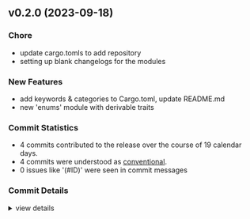 

## v0.2.0 (2023-09-18)

### Chore

 - <csr-id-80d2b88bdcb553faaeafc09673c31d7ebedafd19/> update cargo.tomls to add repository
 - <csr-id-1a365333397b02a5f911d0897c3bf0c80f6c2b80/> setting up blank changelogs for the modules

### New Features

 - <csr-id-75c3c209690878c2c92746f9720a43f75356c760/> add keywords & categories to Cargo.toml, update README.md
 - <csr-id-de9e9b35906282e5ca7490129025ae149de2b9f1/> new 'enums' module with derivable traits

### Commit Statistics

<csr-read-only-do-not-edit/>

 - 4 commits contributed to the release over the course of 19 calendar days.
 - 4 commits were understood as [conventional](https://www.conventionalcommits.org).
 - 0 issues like '(#ID)' were seen in commit messages

### Commit Details

<csr-read-only-do-not-edit/>

<details><summary>view details</summary>

 * **Uncategorized**
    - Update cargo.tomls to add repository ([`80d2b88`](https://github.com/spmadden/irox/commit/80d2b88bdcb553faaeafc09673c31d7ebedafd19))
    - Setting up blank changelogs for the modules ([`1a36533`](https://github.com/spmadden/irox/commit/1a365333397b02a5f911d0897c3bf0c80f6c2b80))
    - Add keywords & categories to Cargo.toml, update README.md ([`75c3c20`](https://github.com/spmadden/irox/commit/75c3c209690878c2c92746f9720a43f75356c760))
    - New 'enums' module with derivable traits ([`de9e9b3`](https://github.com/spmadden/irox/commit/de9e9b35906282e5ca7490129025ae149de2b9f1))
</details>

